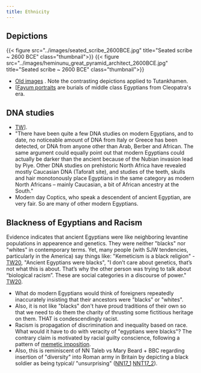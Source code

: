 ```yaml
---
title: Ethnicity
---
```



## Depictions
{{< figure src="../images/seated_scribe_2600BCE.jpg" title="Seated scribe ~ 2600 BCE" class="thumbnail">}}
{{< figure src="../images/heminunu_great_pyramid_architect_2600BCE.jpg" title="Seated scribe ~ 2600 BCE" class="thumbnail">}}


- [Old images](https://mathildasanthropologyblog.wordpress.com/2008/07/22/the-faces-of-ancient-egypt/) . Note the contrasting depictions applied to Tutankhamen.
- \[[Fayum portraits](https://mathildasanthropologyblog.wordpress.com/2008/03/04/fayum-portraits/) are burials of middle class Egyptians from Cleopatra's era.

## DNA studies
- [TW](https://twitter.com/blog_supplement/status/869797224334675968)\].
- "There have been quite a few DNA studies on modern Egyptians, and to date, no noticeable amount of DNA from Italy or Greece has been detected, or DNA from anyone other than Arab, Berber and African. The same argument could equally point out that modern Egyptians could actually be darker than the ancient because of the Nubian invasion lead by Piye. Other DNA studies on prehistoric North Africa have revealed mostly Caucasian DNA (Taforalt site), and studies of the teeth, skulls and hair monotonously place Egyptians in the same category as modern North Africans – mainly Caucasian, a bit of African ancestry at the South."
- Modern day Coptics, who speak a descendent of ancient Egyptian, are very fair. So are many of other modern Egyptians.

## Blackness of Egyptians and Racism
Evidence indicates that ancient Egyptians were like neighboring levantine populations in appearence and genetics. They were neither "blacks" nor "whites" in contemporary terms. Yet, many people (with SJW tendencies, particularly in the America) say things like: "Kemeticism is a black religion" - [TW20](https://twitter.com/Khenneferitw/status/1268427854972432385), "Ancient Egyptians were blacks", "I don’t care about genetics, that’s not what this is about. That’s why the other person was trying to talk about “biological racism”. These are social categories in a discourse of power." [TW20](https://twitter.com/EPButler/status/1268744232627568643). 

- What do modern Egyptians would think of foreigners repeatedly inaccurately insisting that their ancestors were "blacks" or "whites". 
- Also, it is not like "blacks" don't have proud traditions of their own so that we need to do them the charity of thrusting some fictitious heritage on them. THAT is condescendingly racist.
- Racism is propagation of discrimination and inequality based on race. What would it have to do with veracity of "egyptians were blacks"? The contrary claim is motivated by racial guilty conscience, following a pattern of [memetic imposition](../../../main/polity/external-affairs/ingestion/memetic_framework/).
- Also, this is reminiscent of NN Taleb vs Mary Beard + BBC regarding insertion of "diversity" into Roman army in Britain by depicting a black soldier as being typical/ "unsurprising" ([NN17_1](https://medium.com/east-med-project-history-philology-and-genetics/something-is-broken-in-the-uk-intellectual-sphere-7efc9a1f154a) [NNT17_2](https://medium.com/east-med-project-history-philology-and-genetics/the-insidious-racism-of-mary-beard-et-al-8b6b768b4575)).
